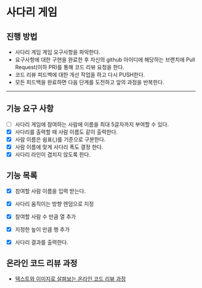 # 사다리 게임
## 진행 방법
* 사다리 게임 게임 요구사항을 파악한다.
* 요구사항에 대한 구현을 완료한 후 자신의 github 아이디에 해당하는 브랜치에 Pull Request(이하 PR)를 통해 코드 리뷰 요청을 한다.
* 코드 리뷰 피드백에 대한 개선 작업을 하고 다시 PUSH한다.
* 모든 피드백을 완료하면 다음 단계를 도전하고 앞의 과정을 반복한다.

---
## 기능 요구 사항
- [ ] 사다리 게임에 참여하는 사람에 이름을 최대 5글자까지 부여할 수 있다.
- [X] 사다리를 출력할 때 사람 이름도 같이 출력한다.
- [X] 사람 이름은 쉼표(,)를 기준으로 구분한다.
- [X] 사람 이름에 맞게 사다리 폭도 결정 한다.
- [X] 사다리 라인이 겹치지 않도록 한다.

## 기능 목록
- [X] 참여할 사람 이름을 입력 받는다.
- [X] 사다리 움직이는 방향 렌덤으로 지정 
- [X] 참여할 사람 수 만큼 열 추가
- [X] 지정한 높이 만큼 행 추가
- [X] 사다리 결과를 출력한다.


## 온라인 코드 리뷰 과정
* [텍스트와 이미지로 살펴보는 온라인 코드 리뷰 과정](https://github.com/nextstep-step/nextstep-docs/tree/master/codereview)